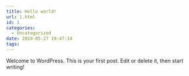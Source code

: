 ```yaml
---
title: Hello world!
url: 1.html
id: 1
categories:
  - Uncategorized
date: 2019-05-27 19:47:14
tags:
---
```


Welcome to WordPress. This is your first post. Edit or delete it, then start writing!